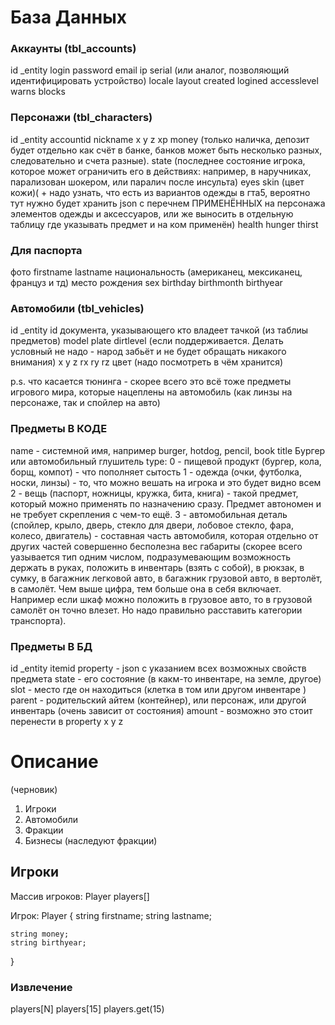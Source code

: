 # База Данных
### Аккаунты (tbl_accounts)
id
_entity
login
password
email
ip
serial (или аналог, позволяющий идентифицировать устройство)
locale
layout
created
logined
accesslevel
warns
blocks

### Персонажи (tbl_characters)
id
_entity
accountid
nickname
x
y
z
xp
money (только наличка, депозит будет отдельно как счёт в банке, банков может быть несколько разных, следовательно и счета разные).
state (последнее состояние игрока, которое может ограничить его в действиях: например, в наручниках, парализован шокером, или паралич после инсульта)
eyes
skin (цвет кожи)( + надо узнать, что есть из вариантов одежды в гта5, вероятно тут нужно будет хранить json c перечнем ПРИМЕНЁННЫХ на персонажа элементов одежды и аксессуаров, или же выносить в отдельную таблицу где указывать предмет и на ком применён)
health
hunger
thirst



### Для паспорта
фото
firstname
lastname
национальность (американец, мексиканец, француз и тд)
место рождения
sex
birthday
birthmonth
birthyear


### Автомобили (tbl_vehicles)
id
_entity
id документа, указывающего кто владеет тачкой (из таблиы предметов)
model
plate
dirtlevel (если поддерживается. Делать условный не надо - народ забьёт и не будет обращать никакого внимания)
x
y
z
rx
ry
rz
цвет (надо посмотреть в чём хранится)

p.s. что касается тюнинга - скорее всего это всё тоже предметы игрового мира, которые нацеплены на автомобиль (как линзы на персонаже, так и спойлер на авто)


### Предметы В КОДЕ

name - системной имя, например burger, hotdog, pencil, book
title Бургер или автомобильный глушитель
type:
    0 - пищевой продукт (бургер, кола, борщ, компот) - что пополняет сытость
    1 - одежда (очки, футболка, носки, линзы) - то, что можно вешать на игрока и это будет видно всем
    2 - вещь (паспорт, ножницы, кружка, бита, книга) - такой предмет, который можно применять по назначению сразу. Предмет автономен и не требует скрепления с чем-то ещё.
    3 - автомобильная деталь (спойлер, крыло, дверь, стекло для двери, лобовое стекло, фара, колесо, двигатель) - составная часть автомобиля, которая отдельно от других частей совершенно бесполезна
вес
габариты (скорее всего уазывается тип одним числом, подразумевающим возможность держать в руках, положить в инвентарь (взять с собой), в рюкзак, в сумку, в багажник легковой авто, в багажник грузовой авто, в вертолёт, в самолёт. Чем выше цифра, тем больше она в себя включает. Например если шкаф можно положить в грузовое авто, то в грузовой самолёт он точно влезет. Но надо правильно расставить категории транспорта).


### Предметы В БД
id
_entity
itemid
property - json с указанием всех возможных свойств предмета
state - его состояние (в какм-то инвентаре, на земле, другое)
slot - место где он находиться (клетка в том или другом инвентаре )
parent - родительский айтем (контейнер), или персонаж, или другой инвентарь (очень зависит от состояния)
amount - возможно это стоит перенести в property
x
y
z



# Описание
(черновик)

1. Игроки
2. Автомобили
3. Фракции
4. Бизнесы (наследуют фракции)



## Игроки

Массив игроков:
Player players[]

Игрок:
Player {
    string firstname;
    string lastname;

    string money;
    string birthyear;
}


### Извлечение

players[N]
players[15]
players.get(15)

